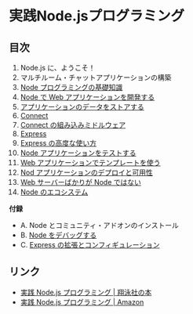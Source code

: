 # 実践Node.jsプログラミング

## 目次

1. Node.js に、ようこそ！
2. マルチルーム・チャットアプリケーションの構築
3. [Node プログラミングの基礎知識](03/)
4. [Node で Web アプリケーションを開発する](04/)
5. [アプリケーションのデータをストアする](05/)
6. [Connect](06/)
7. [Connect の組み込みミドルウェア](07/)
8. [Express](08/)
9. [Express の高度な使い方](09/)
10. [Node アプリケーションをテストする](10/)
11. [Web アプリケーションでテンプレートを使う](11/)
12. [Nod アプリケーションのデプロイと可用性](12/)
13. [Web サーバーばかりが Node ではない](13/)
14. [Node のエコシステム](14/)

__付録__

- A. Node とコミュニティ・アドオンのインストール
- B. [Node をデバッグする](B/)
- C. [Express の拡張とコンフィギュレーション](C/)


## リンク

- [実践 Node.js プログラミング | 翔泳社の本](http://www.shoeisha.co.jp/book/detail/9784798129471)
- [実践 Node.js プログラミング | Amazon](http://www.amazon.co.jp/dp/479812947X)
